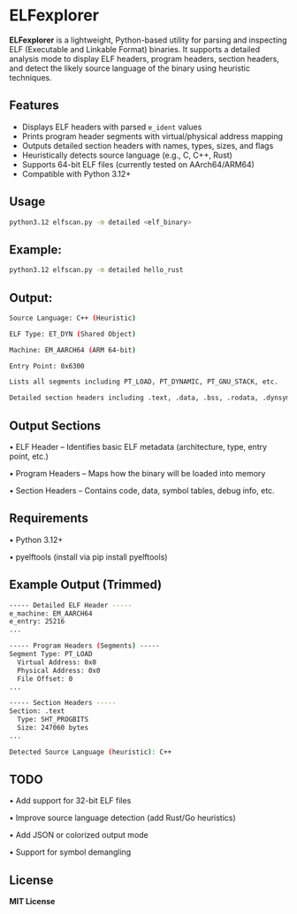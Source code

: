 # ELFexplorer

**ELFexplorer** is a lightweight, Python-based utility for parsing and inspecting ELF (Executable and Linkable Format) binaries. It supports a detailed analysis mode to display ELF headers, program headers, section headers, and detect the likely source language of the binary using heuristic techniques.

## Features

- Displays ELF headers with parsed `e_ident` values
- Prints program header segments with virtual/physical address mapping
- Outputs detailed section headers with names, types, sizes, and flags
- Heuristically detects source language (e.g., C, C++, Rust)
- Supports 64-bit ELF files (currently tested on AArch64/ARM64)
- Compatible with Python 3.12+

## Usage

```bash
python3.12 elfscan.py -m detailed <elf_binary>
```

## Example:

```bash
python3.12 elfscan.py -m detailed hello_rust
```

## Output:

```bash
Source Language: C++ (Heuristic)

ELF Type: ET_DYN (Shared Object)

Machine: EM_AARCH64 (ARM 64-bit)

Entry Point: 0x6300

Lists all segments including PT_LOAD, PT_DYNAMIC, PT_GNU_STACK, etc.

Detailed section headers including .text, .data, .bss, .rodata, .dynsym, .debug_*, etc.
```


## Output Sections

• ELF Header – Identifies basic ELF metadata (architecture, type, entry point, etc.)

• Program Headers – Maps how the binary will be loaded into memory

• Section Headers – Contains code, data, symbol tables, debug info, etc.


## Requirements

• Python 3.12+

• pyelftools (install via pip install pyelftools)


## Example Output (Trimmed)

```bash
----- Detailed ELF Header -----
e_machine: EM_AARCH64
e_entry: 25216
...

----- Program Headers (Segments) -----
Segment Type: PT_LOAD
  Virtual Address: 0x0
  Physical Address: 0x0
  File Offset: 0
...

----- Section Headers -----
Section: .text
  Type: SHT_PROGBITS
  Size: 247060 bytes
...

Detected Source Language (heuristic): C++
```

## TODO

• Add support for 32-bit ELF files

• Improve source language detection (add Rust/Go heuristics)

• Add JSON or colorized output mode

• Support for symbol demangling


## License

**MIT License**

